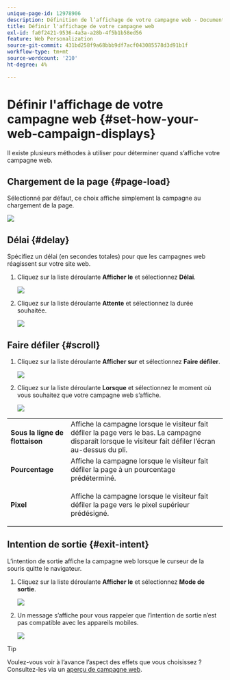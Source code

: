 ```yaml
---
unique-page-id: 12978906
description: Définition de l’affichage de votre campagne web - Documents Marketo - Documentation du produit
title: Définir l'affichage de votre campagne web
exl-id: fa0f2421-9536-4a3a-a28b-4f5b1b58ed56
feature: Web Personalization
source-git-commit: 431bd258f9a68bbb9df7acf043085578d3d91b1f
workflow-type: tm+mt
source-wordcount: '210'
ht-degree: 4%

---
```


# Définir l&#39;affichage de votre campagne web {#set-how-your-web-campaign-displays}

Il existe plusieurs méthodes à utiliser pour déterminer quand s’affiche votre campagne web.

## Chargement de la page {#page-load}

Sélectionné par défaut, ce choix affiche simplement la campagne au chargement de la page.

![](assets/pl1.png)

## Délai {#delay}

Spécifiez un délai (en secondes totales) pour que les campagnes web réagissent sur votre site web.

1. Cliquez sur la liste déroulante **Afficher le** et sélectionnez **Délai**.

   ![](assets/d1.png)

1. Cliquez sur la liste déroulante **Attente** et sélectionnez la durée souhaitée.

   ![](assets/d2.png)

## Faire défiler {#scroll}

1. Cliquez sur la liste déroulante **Afficher sur** et sélectionnez **Faire défiler**.

   ![](assets/s1.png)

1. Cliquez sur la liste déroulante **Lorsque** et sélectionnez le moment où vous souhaitez que votre campagne web s’affiche.

   ![](assets/s2.png)

<table> 
 <tbody> 
  <tr> 
   <td><strong>Sous la ligne de flottaison</strong></td> 
   <td>Affiche la campagne lorsque le visiteur fait défiler la page vers le bas. La campagne disparaît lorsque le visiteur fait défiler l’écran au-dessus du pli.</td> 
  </tr> 
  <tr> 
   <td><strong>Pourcentage</strong></td> 
   <td>Affiche la campagne lorsque le visiteur fait défiler la page à un pourcentage prédéterminé.</td> 
  </tr> 
  <tr> 
   <td><strong>Pixel</strong></td> 
   <td><p>Affiche la campagne lorsque le visiteur fait défiler la page vers le pixel supérieur prédésigné.</p></td> 
  </tr> 
 </tbody> 
</table>

## Intention de sortie {#exit-intent}

L’intention de sortie affiche la campagne web lorsque le curseur de la souris quitte le navigateur.

1. Cliquez sur la liste déroulante **Afficher le** et sélectionnez **Mode de sortie**.

   ![](assets/ei1.png)

1. Un message s’affiche pour vous rappeler que l’intention de sortie n’est pas compatible avec les appareils mobiles.

   ![](assets/ei2.png)

>[!TIP]
>
>Voulez-vous voir à l’avance l’aspect des effets que vous choisissez ? Consultez-les via un [aperçu de campagne web](/help/marketo/product-docs/web-personalization/working-with-web-campaigns/preview-and-test-a-web-campaign.md).
